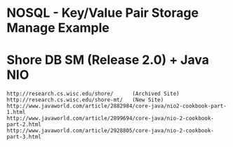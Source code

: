 
# NOSQL - Key/Value Pair Storage Manage Example
#         Shore DB SM (Release 2.0) + Java NIO


    http://research.cs.wisc.edu/shore/      (Archived Site)
    http://research.cs.wisc.edu/shore-mt/   (New Site)
    http://www.javaworld.com/article/2882984/core-java/nio2-cookbook-part-1.html
    http://www.javaworld.com/article/2899694/core-java/nio-2-cookbook-part-2.html
    http://www.javaworld.com/article/2928805/core-java/nio-2-cookbook-part-3.html
    
    
    